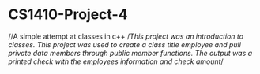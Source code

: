 # CS1410-Project-4
//A simple attempt at classes in c++
/*This project was an introduction to classes. This project was used to create a class title employee and pull private data
members through public member functions. The output was a printed check with the employees information and check amount*/
